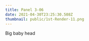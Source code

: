 ```yaml
---
title: Panel 3-06
date: 2021-04-30T23:25:30.508Z
thumbnail: public/1st-Render-11.png
---
```

Big baby head